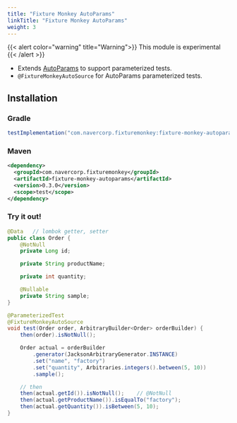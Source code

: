 ```yaml
---
title: "Fixture Monkey AutoParams"
linkTitle: "Fixture Monkey AutoParams"
weight: 3
---
```


{{< alert color="warning" title="Warning">}}
This module is experimental
{{< /alert >}}
- Extends [AutoParams](https://github.com/JavaUnit/AutoParams) to support parameterized tests.
- `@FixtureMonkeyAutoSource` for AutoParams parameterized tests.

## Installation
### Gradle
```groovy
testImplementation("com.navercorp.fixturemonkey:fixture-monkey-autoparams:0.3.0")
```

### Maven
```xml
<dependency>
  <groupId>com.navercorp.fixturemonkey</groupId>
  <artifactId>fixture-monkey-autoparams</artifactId>
  <version>0.3.0</version>
  <scope>test</scope>
</dependency>
```

### Try it out!
```java
@Data   // lombok getter, setter
public class Order {
	@NotNull
    private Long id;

    private String productName;

	private int quantity;

	@Nullable
	private String sample;
}

@ParameterizedTest
@FixtureMonkeyAutoSource
void test(Order order, ArbitraryBuilder<Order> orderBuilder) {
    then(order).isNotNull();

    Order actual = orderBuilder
		.generator(JacksonArbitraryGenerator.INSTANCE)
        .set("name", "factory")
        .set("quantity", Arbitraries.integers().between(5, 10))
        .sample();

    // then
    then(actual.getId()).isNotNull();    // @NotNull
    then(actual.getProductName()).isEqualTo("factory");
    then(actual.getQuantity()).isBetween(5, 10);
}
```
